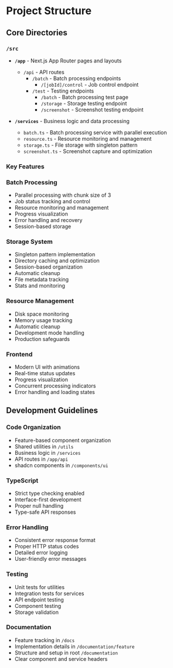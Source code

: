 # Project Structure

## Core Directories

### `/src`
- **`/app`** - Next.js App Router pages and layouts
  - `/api` - API routes
    - `/batch` - Batch processing endpoints
      - `/[jobId]/control` - Job control endpoint
    - `/test` - Testing endpoints
      - `/batch` - Batch processing test page
      - `/storage` - Storage testing endpoint
      - `/screenshot` - Screenshot testing endpoint

- **`/services`** - Business logic and data processing
  - `batch.ts` - Batch processing service with parallel execution
  - `resource.ts` - Resource monitoring and management
  - `storage.ts` - File storage with singleton pattern
  - `screenshot.ts` - Screenshot capture and optimization

### Key Features

### Batch Processing
- Parallel processing with chunk size of 3
- Job status tracking and control
- Resource monitoring and management
- Progress visualization
- Error handling and recovery
- Session-based storage

### Storage System
- Singleton pattern implementation
- Directory caching and optimization
- Session-based organization
- Automatic cleanup
- File metadata tracking
- Stats and monitoring

### Resource Management
- Disk space monitoring
- Memory usage tracking
- Automatic cleanup
- Development mode handling
- Production safeguards

### Frontend
- Modern UI with animations
- Real-time status updates
- Progress visualization
- Concurrent processing indicators
- Error handling and loading states

## Development Guidelines

### Code Organization
- Feature-based component organization
- Shared utilities in `/utils`
- Business logic in `/services`
- API routes in `/app/api`
- shadcn components in `/components/ui`

### TypeScript
- Strict type checking enabled
- Interface-first development
- Proper null handling
- Type-safe API responses

### Error Handling
- Consistent error response format
- Proper HTTP status codes
- Detailed error logging
- User-friendly error messages

### Testing
- Unit tests for utilities
- Integration tests for services
- API endpoint testing
- Component testing
- Storage validation

### Documentation
- Feature tracking in `/docs`
- Implementation details in `/documentation/feature`
- Structure and setup in root `/documentation`
- Clear component and service headers